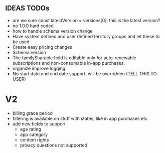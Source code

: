 ## IDEAS TODOs

- are we sure const latestVersion = versions[0]; this is the latest version?
- no 1.0.0 hard coded
- how to handle schema version change
- Have system defined and user defined territory groups and let these to be used
- Create easy pricing changes
- Schema version
- The familySharable field is editable only for auto-renewable subscriptions and non-consumable in-app purchases.
- organize improve logging
- No start date and end date support, will be overridden (TELL THIS TO USER)

# V2

- billing grace period
- filtering is available on stuff with states, like in app purchases etc
- add new fields to support
  - age rating
  - app category
  - content rights
  - privacy questions not supported
